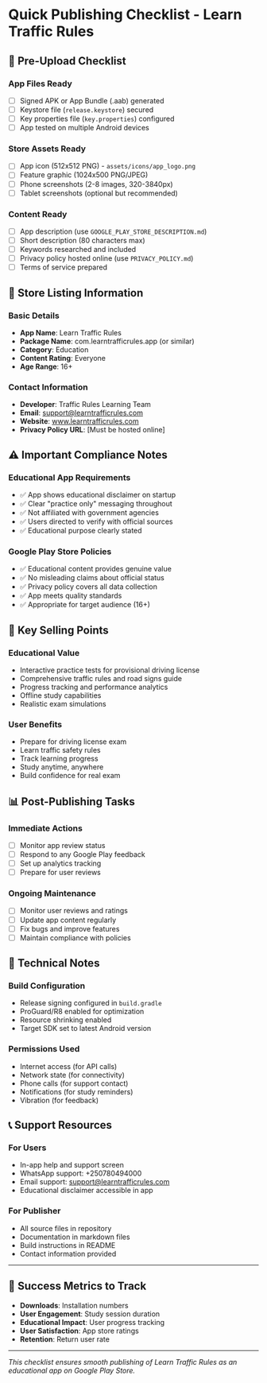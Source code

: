 # Quick Publishing Checklist - Learn Traffic Rules

## 🚀 Pre-Upload Checklist

### App Files Ready
- [ ] Signed APK or App Bundle (.aab) generated
- [ ] Keystore file (`release.keystore`) secured
- [ ] Key properties file (`key.properties`) configured
- [ ] App tested on multiple Android devices

### Store Assets Ready
- [ ] App icon (512x512 PNG) - `assets/icons/app_logo.png`
- [ ] Feature graphic (1024x500 PNG/JPEG)
- [ ] Phone screenshots (2-8 images, 320-3840px)
- [ ] Tablet screenshots (optional but recommended)

### Content Ready
- [ ] App description (use `GOOGLE_PLAY_STORE_DESCRIPTION.md`)
- [ ] Short description (80 characters max)
- [ ] Keywords researched and included
- [ ] Privacy policy hosted online (use `PRIVACY_POLICY.md`)
- [ ] Terms of service prepared

## 📱 Store Listing Information

### Basic Details
- **App Name**: Learn Traffic Rules
- **Package Name**: com.learntrafficrules.app (or similar)
- **Category**: Education
- **Content Rating**: Everyone
- **Age Range**: 16+

### Contact Information
- **Developer**: Traffic Rules Learning Team
- **Email**: support@learntrafficrules.com
- **Website**: www.learntrafficrules.com
- **Privacy Policy URL**: [Must be hosted online]

## ⚠️ Important Compliance Notes

### Educational App Requirements
- ✅ App shows educational disclaimer on startup
- ✅ Clear "practice only" messaging throughout
- ✅ Not affiliated with government agencies
- ✅ Users directed to verify with official sources
- ✅ Educational purpose clearly stated

### Google Play Store Policies
- ✅ Educational content provides genuine value
- ✅ No misleading claims about official status
- ✅ Privacy policy covers all data collection
- ✅ App meets quality standards
- ✅ Appropriate for target audience (16+)

## 🎯 Key Selling Points

### Educational Value
- Interactive practice tests for provisional driving license
- Comprehensive traffic rules and road signs guide
- Progress tracking and performance analytics
- Offline study capabilities
- Realistic exam simulations

### User Benefits
- Prepare for driving license exam
- Learn traffic safety rules
- Track learning progress
- Study anytime, anywhere
- Build confidence for real exam

## 📊 Post-Publishing Tasks

### Immediate Actions
- [ ] Monitor app review status
- [ ] Respond to any Google Play feedback
- [ ] Set up analytics tracking
- [ ] Prepare for user reviews

### Ongoing Maintenance
- [ ] Monitor user reviews and ratings
- [ ] Update app content regularly
- [ ] Fix bugs and improve features
- [ ] Maintain compliance with policies

## 🔧 Technical Notes

### Build Configuration
- Release signing configured in `build.gradle`
- ProGuard/R8 enabled for optimization
- Resource shrinking enabled
- Target SDK set to latest Android version

### Permissions Used
- Internet access (for API calls)
- Network state (for connectivity)
- Phone calls (for support contact)
- Notifications (for study reminders)
- Vibration (for feedback)

## 📞 Support Resources

### For Users
- In-app help and support screen
- WhatsApp support: +250780494000
- Email support: support@learntrafficrules.com
- Educational disclaimer accessible in app

### For Publisher
- All source files in repository
- Documentation in markdown files
- Build instructions in README
- Contact information provided

---

## 🎉 Success Metrics to Track

- **Downloads**: Installation numbers
- **User Engagement**: Study session duration
- **Educational Impact**: User progress tracking
- **User Satisfaction**: App store ratings
- **Retention**: Return user rate

---

*This checklist ensures smooth publishing of Learn Traffic Rules as an educational app on Google Play Store.*
